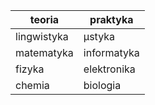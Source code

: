 |teoria|praktyka|
| ---  | ----   |
|lingwistyka|μstyka|
|matematyka|informatyka|
|fizyka|elektronika|
|chemia|biologia|
